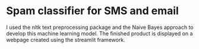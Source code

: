 # Spam classifier for SMS and email
I used the nltk text preprocessing package and the Naive Bayes approach to develop this machine learning model.
The finished product is displayed on a webpage created using the streamlit framework.
